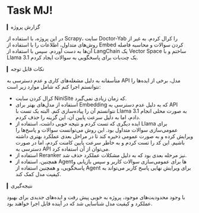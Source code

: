 # Task MJ!
▎گزارش پروژه

در این پروژه، با استفاده از Scrapy، سایت Doctor-Yab را کرال کردم. به غیر از روش‌های متداول، اطلاعات را با استفاده از Embed کردن سوالات و محاسبه فاصله آن‌ها به دست آوردم. سپس با استفاده از LangChain یک Vector Space ساختم و با Llama 3.1 یک چت‌بات برای پاسخگویی به سوالات ایجاد کردم.

▎نکات قابل توجه

متأسفانه به دلیل مشغله‌های کاری و عدم دسترسی به API مدل، برخی از ایده‌ها را نتوانستم اجرا کنم که شامل موارد زیر است:

- کرال کردن سایت NiniSite که زمان زیادی نمی‌گیرد.
- استفاده از مدل‌های بهتر برای Embedding که به دلیل عدم دسترسی به API نتوانستم آن را پیاده‌سازی کنم. البته یک تست با Llama 3.1 به صورت محلی انجام دادم، اما به دلیل سرعت پایین آن، این گزینه را حذف کردم.
- ایده دیگری که تست کردم و نتیجه خوبی داشت، استفاده از Llama برای عمومی‌سازی سوالات متداول بود. این روش می‌توانست سوالات و پاسخ‌ها را ویرایش کرده و به صورت عمومی ذخیره کند تا در مراحل بعدی عملکرد بهتری داشته باشیم. این کد را تست کردم و به خاطر سرعت پایین کامنت کردم، اما در صورت دسترسی به API می‌توان از آن استفاده کرد.
- استفاده از Reranker نیز مرحله بعدی بود که به دلیل مشکلات عملکرد حذف شد.
- همچنین، استفاده از Agentها برای عمومی‌سازی سوالات کاربر و سپس بازیابی و پاسخگویی، و همچنین استفاده از Agent برای ویرایش نهایی پاسخ کاربر می‌تواند به کیفیت مدل کمک کند.

▎نتیجه‌گیری

با وجود محدودیت‌های موجود، پروژه به خوبی پیش رفت و ایده‌های جدیدی برای بهبود عملکرد و کیفیت مدل شناسایی شد که در آینده قابل اجرا خواهند بود.

